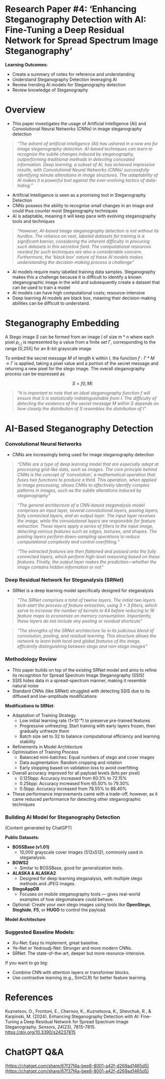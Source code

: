 # Research Paper #4: ‘Enhancing Steganography Detection with AI: Fine-Tuning a Deep Residual Network for Spread Spectrum Image Steganography’

**Learning Outcomes:**

- Create a summary of notes for reference and understanding
- Understand Steganography Detection leveraging AI
- Review trending AI models for Steganography detection
- Review knowledge of Steganography

# Overview

- This paper investigates the usage of Artificial Intelligence (AI) and Convolutional Neural Networks (CNNs) in image steganography detection

> *“The advent of artificial intelligence (AI) has ushered in a new era for image steganography detection. AI-based techniques can learn to recognize the subtle changes induced by steganography, outperforming traditional methods in detecting concealed information. Deep learning, a subset of AI, has achieved impressive results, with Convolutional Neural Networks (CNNs) successfully identifying minute alterations in image structures. The adaptability of AI makes it a powerful tool against the ever-evolving tactics of data-hiding.”*
> 
- Artificial Intelligence is seen as a promising tool in Steganography Detection
- CNNs possess the ability to recognise small changes in an image and could thus counter most Steganography techniques
- AI is adaptable, meaning it will keep pace with evolving steganography tools and techniques

> *“However, AI-based image steganography detection is not without its hurdles. The reliance on vast, labeled datasets for training is a significant barrier, considering the inherent difficulty in procuring such datasets in this secretive field. The computational resources needed for such techniques are also a considerable concern. Furthermore, the ‘black box’ nature of these AI models makes understanding the decision-making process a challenge”*
> 
- AI models require many labelled training data samples. Steganography makes this a challenge because it is difficult to identify a known steganographic image in the wild and subsequently create a dataset that can be used to train a model
- AI models can have high computational costs; resource-intensive
- Deep learning AI models are black box, meaning their decision-making abilities can be difficult to understand.

# Steganography Embedding

A Stego image $S$ can be formed from an image $I$ of size $m *n$ where each pixel $p_{i,j}$ is represented by a value from a finite set $Γ$, corresponding to the range [0,255] for an 8-bit grayscale image

To embed the secret message $M$ of length k within I, the function $f: Γ * M → Γ$ is applied, taking a pixel value and a portion of the secret message and returning a new pixel for the stego image. The overall steganography process can be expressed as

$$
S = f(I,M)
$$

> *“It is important to note that an ideal steganography function f will ensure that S is statistically indistinguishable from I. The difficulty of detecting the existence of the secret message M within S depends on how closely the distribution of S resembles the distribution of I”*
> 

# AI-Based Steganography Detection

### Convolutional Neural Networks

- CNNs are increasingly being used for image steganography detection

> *“CNNs are a type of deep learning model that are especially adept at processing grid-like data, such as images. The core principle behind CNNs is the concept of ‘convolution’, a mathematical operation that fuses two functions to produce a third. This operation, when applied to image processing, allows CNNs to effectively identify complex patterns in images, such as the subtle alterations induced by steganography”*
> 

> *“The general architecture of a CNN-based steganalysis model comprises an input layer, several convolutional layers, pooling layers, fully connected layers, and an output layer. The input layer receives the image, while the convolutional layers are responsible for feature extraction. These layers apply a series of filters to the input image, detecting various features such as edges, textures, and shapes. The pooling layers perform down-sampling operations to reduce computational complexity and control overfitting.“*
> 

> *“The extracted features are then flattened and passed onto the fully connected layers, which perform high-level reasoning based on these features. Finally, the output layer makes the prediction—whether the image contains hidden information or not”*
> 

### Deep Residual Network for Steganalysis (SRNet)

- SRNet is a deep learning model specifically designed for steganalysis

> *“The SRNet comprises a total of twelve layers. The initial two layers kick-start the process of feature extraction, using 3 × 3 filters, which serve to increase the number of kernels to 64 before reducing to 16 feature maps to economize on memory consumption. Importantly, these layers do not include any pooling or residual shortcuts”*
> 

> *“The strengths of the SRNet architecture lie in its judicious blend of convolution, pooling, and residual learning. This structure allows the network to learn both local and global features of the image, efficiently distinguishing between stego and non-stego images”*
> 

### Methodology Review

- This paper builds on top of the existing SRNet model and aims to refine its recognition for Spread Spectrum Image Steganography (SSIS)
- SSIS hides data in a spread-spectrum manner, making it resemble natural noise
- Standard CNNs (like SRNet) struggled with detecting SSIS due to its diffused and low-amplitude modifications

**Modifications to SRNet**:

- Adaptation of Training Strategy
    - Low initial learning rate (1×10⁻⁴) to preserve pre-trained features
    - Progressive unfreezing: Start training with early layers frozen, then gradually unfreeze them
    - Batch size set to 32 to balance computational efficiency and learning stability
- Refinements in Model Architecture
- Optimisation of Training Process
    - Balanced mini-batches: Equal numbers of stego and cover images
    - Data augmentation: Random cropping and rotation
    - Early stopping based on validation loss to avoid overfitting
- Overall accuracy improved for all payload levels (bits per pixel)
    - 0.125bpp: Accuracy increased from 60.3% to 72.15%
    - 0.25bpp: Accuracy increased from 65.50% to 79.30%
    - 0.5bpp: Accuracy increased from 78.55% to 88.40%
- These performance improvements came with a trade-off, however, as it came reduced performance for detecting other steganographic techniques

### Building AI Model for Steganography Detection

(Content generated by ChatGPT)

**Public Datasets:**

- **BOSSBase (v1.01)**
    - 10,000 grayscale cover images (512x512), commonly used in steganalysis.
- **BOWS2**
    - Similar to BOSSBase, good for generalization tests.
- **ALASKA & ALASKA2**
    - Designed for deep learning steganalysis, with multiple stego methods and JPEG images.
- **StegoAppDB**
    - Focuses on mobile steganography tools — gives real-world examples of how stegomalware could behave.
- Optional: Create your own stego images using tools like **OpenStego**, **Steghide**, **F5**, or **HUGO** to control the payload.

**Model Architecture**

### Suggested Baseline Models:

- Xu-Net: Easy to implement, great baseline.
- Ye-Net or Yedroudj-Net: Stronger and more modern CNNs.
- SRNet: The state-of-the-art, deeper but more resource-intensive.

If you want to go big:

- Combine CNN with attention layers or transformer blocks.
- Use contrastive learning (e.g., SimCLR) for better feature learning.

# References

Kuznetsov, O., Frontoni, E., Chernov, K., Kuznetsova, K., Shevchuk, R., & Karpinski, M. (2024). Enhancing Steganography Detection with AI: Fine-Tuning a Deep Residual Network for Spread Spectrum Image Steganography. *Sensors*, *24*(23), 7815–7815. https://doi.org/10.3390/s24237815

# ChatGPT Q&A

[https://chatgpt.com/share/67f37f4a-bee8-8001-a42f-d269ad1465d5](https://chatgpt.com/share/67f37f4a-bee8-8001-a42f-d269ad1465d5)
